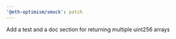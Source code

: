 ```yaml
---
'@eth-optimism/smock': patch
---
```


Add a test and a doc section for returning multiple uint256 arrays

